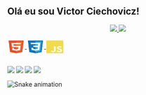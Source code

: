 ## Olá eu sou Victor Ciechovicz!
<div align="center">
  <a href="https://github.com/VictorCiechovicz">
  <img height="185em" src="https://github-readme-stats.vercel.app/api?username=VictorCiechovicz&show_icons=true&theme=dracula&include_all_commits=true&count_private=true"/>
  <img height="185em" src="https://github-readme-stats.vercel.app/api/top-langs/?username=VictorCiechovicz&layout=compact&langs_count=7&theme=dracula"/>
</div>
<div style="display: inline_block"><br>
  <img align="center" alt="Rafa-HTML" height="30" width="40" src="https://raw.githubusercontent.com/devicons/devicon/master/icons/html5/html5-original.svg">
    <img align="center" alt="Rafa-CSS" height="30" width="40" src="https://raw.githubusercontent.com/devicons/devicon/master/icons/css3/css3-original.svg">
  <img align="center" alt="Rafa-Js" height="30" width="40" src="https://raw.githubusercontent.com/devicons/devicon/master/icons/javascript/javascript-plain.svg">
   
</div>
  
  ##
 
<div> 
  <a href="https://www.linkedin.com/in/victor-avila-ciechovicz-55a172106/" target="_blank"><img src="https://img.shields.io/badge/-LinkedIn-%230077B5?style=for-the-badge&logo=linkedin&logoColor=white" target="_blank"></a> 
   <a href="https://instagram.com/vciechovicz" target="_blank"><img src="https://img.shields.io/badge/-Instagram-%23E4405F?style=for-the-badge&logo=instagram&logoColor=white" target="_blank"></a>
  <a href="https://discord.gg/VictorAvila#6778" target="_blank"><img src="https://img.shields.io/badge/Discord-7289DA?style=for-the-badge&logo=discord&logoColor=white" target="_blank"></a> 
  <a href = "mailto:victor09ciechovicz@outlook.com"><img src="https://img.shields.io/badge/-Outlook-%23333?style=for-the-badge&logo=gmail&logoColor=white" target="_blank"></a>
  
  ![Snake animation](https://github.com/VictorCiechovicz/victorciechovicz/blob/output/github-contribution-grid-snake.svg)
 
</div>

